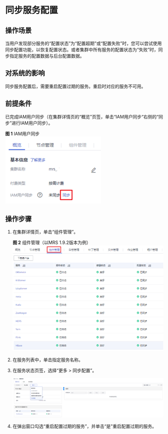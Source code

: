 # 同步服务配置<a name="mrs_01_0206"></a>

## 操作场景<a name="section33375023193729"></a>

当用户发现部分服务的“配置状态”为“配置超期”或“配置失败”时，您可以尝试使用同步配置功能，以恢复配置状态。或者集群中所有服务的配置状态为“失败”时，同步指定服务的配置数据与后台配置数据。

## 对系统的影响<a name="section49559162193823"></a>

同步服务配置后，需要重启配置过期的服务。重启时对应的服务不可用。

## 前提条件<a name="section19851821141510"></a>

已完成IAM用户同步（在集群详情页的“概览”页签，单击“IAM用户同步“右侧的“同步”进行IAM用户同步）。

**图 1**  IAM用户同步<a name="mrs_01_0202_zh-cn_topic_0173397446_fig147531617121511"></a>  
![](figures/IAM用户同步.png "IAM用户同步")

## 操作步骤<a name="section48561947193832"></a>

1.  在集群详情页，单击“组件管理”。

    **图 2**  组件管理（以MRS 1.9.2版本为例）<a name="fig759773418259"></a>  
    ![](figures/组件管理（以MRS-1-9-2版本为例）.png "组件管理（以MRS-1-9-2版本为例）")

2.  在服务列表中，单击指定服务名称。
3.  在服务状态页签，选择“更多 \> 同步配置”。

    ![](figures/5-22-6-同步配置.png)

4.  在弹出窗口勾选“重启配置过期的服务”，并单击“是”重启配置过期的服务。

